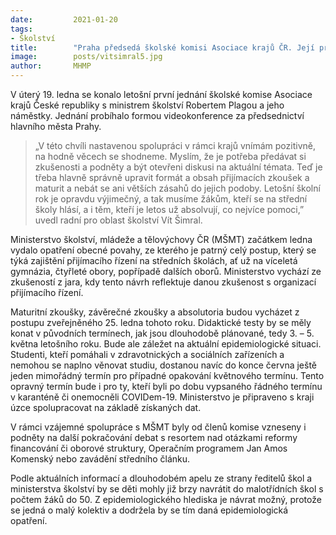 ```yaml
---
date:         2021-01-20
tags:         
- Školství
title:        "Praha předsedá školské komisi Asociace krajů ČR. Její první jednání se uskutečnilo přes videokonferenci"
image: 	      posts/vitsimral5.jpg
author:       MHMP
---
```


V úterý 19. ledna se konalo letošní první jednání školské komise Asociace krajů České republiky s ministrem školství Robertem Plagou a jeho náměstky. Jednání probíhalo formou videokonference za předsednictví hlavního města Prahy.

> „V této chvíli nastavenou spolupráci v rámci krajů vnímám pozitivně, na hodně věcech se shodneme. Myslím, že je potřeba předávat si zkušenosti a podněty a být otevřeni diskusi na aktuální témata. Teď je třeba hlavně správně upravit formát a obsah přijímacích zkoušek a maturit a nebát se ani větších zásahů do jejich podoby. Letošní školní rok je opravdu výjimečný, a tak musíme žákům, kteří se na střední školy hlásí, a i těm, kteří je letos už absolvují, co nejvíce pomoci,” uvedl radní pro oblast školství Vít Šimral.

Ministerstvo školství, mládeže a tělovýchovy ČR (MŠMT) začátkem ledna vydalo opatření obecné povahy, ze kterého je patrný celý postup, který se týká zajištění přijímacího řízení na středních školách, ať už na víceletá gymnázia, čtyřleté obory, popřípadě dalších oborů. Ministerstvo vychází ze zkušeností z jara, kdy tento návrh reflektuje danou zkušenost s organizací přijímacího řízení.

Maturitní zkoušky, závěrečné zkoušky a absolutoria budou vycházet z postupu zveřejněného 25. ledna tohoto roku. Didaktické testy by se měly konat v původních termínech, jak jsou dlouhodobě plánované, tedy 3. – 5. května letošního roku. Bude ale záležet na aktuální epidemiologické situaci. Studenti, kteří pomáhali v zdravotnických a sociálních zařízeních a nemohou se naplno věnovat studiu, dostanou navíc do konce června ještě jeden mimořádný termín pro případné opakování květnového termínu. Tento opravný termín bude i pro ty, kteří byli po dobu vypsaného řádného termínu v karanténě či onemocněli COVIDem-19. Ministerstvo je připraveno s kraji úzce spolupracovat na základě získaných dat.

V rámci vzájemné spolupráce s MŠMT byly od členů komise vzneseny i podněty na další pokračování debat s resortem nad otázkami reformy financování či oborové struktury, Operačním programem Jan Amos Komenský nebo zavádění středního článku.

Podle aktuálních informací a dlouhodobém apelu ze strany ředitelů škol a ministerstva školství by se děti mohly již brzy navrátit do malotřídních škol s počtem žáků do 50. Z epidemiologického hlediska je návrat možný, protože se jedná o malý kolektiv a dodržela by se tím daná epidemiologická opatření.
